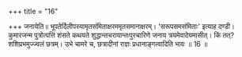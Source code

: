 +++
title = "16"

+++
जनायेति॥ भूपतेर्दिलीपस्यामृतसंमिताक्षरममृतसमानाक्षरम्। 'सरूपसमसंमिताः' इत्याह दण्डी। कुमारजन्म पुत्रोत्पत्तिं शंसते कथयते शुद्धान्तचरायान्तःपुरचारिणे जनाय त्रयमेवादेयमासीत्। किं तत्? शशिप्रभमुज्ज्वलं छत्रम्। उभे चामरे च, छत्रादीनां राज्ञः प्रधानाङ्गत्वादिति भावः ॥ 16 ॥